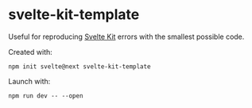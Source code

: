 # svelte-kit-template
Useful for reproducing [Svelte Kit](https://kit.svelte.dev/) errors with the smallest possible code.

Created with:
```
npm init svelte@next svelte-kit-template
```

Launch with:
```
npm run dev -- --open
```
